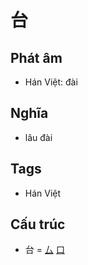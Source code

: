 # 台

## Phát âm
* Hán Việt: đài

## Nghĩa
* lâu đài

## Tags
* Hán Việt

## Cấu trúc
* 台 = [厶](厶.md) [口](口.md)

<script>window.HANZI_FIELD='台';</script>